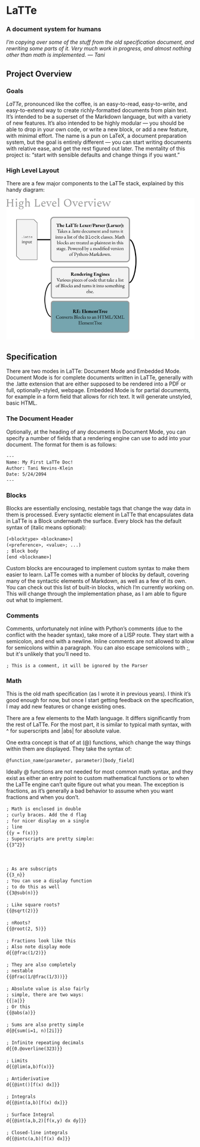 # LaTTe
### A document system for humans
*I’m copying over some of the stuff from the old specification document, and rewriting some parts of it. Very much work in progress, and almost nothing other than math is implemented. — Tani*

## Project Overview

### Goals
*LaTTe*, pronounced like the coffee, is an easy-to-read, easy-to-write, and easy-to-extend way to create richly-formatted documents from plain text. It’s intended to be a superset of the Markdown language, but with a variety of new features.
It’s also intended to be highly modular — you should be able to drop in your own code, or write a new block, or add a new feature, with minimal effort.
The name is a pun on LaTeX, a document preparation system, but the goal is entirely different — you can start writing documents with relative ease, and get the rest figured out later. The mentality of this project is: “start with sensible defaults and change things if you want.”

### High Level Layout
There are a few major components to the LaTTe stack, explained by this handy diagram:

![Diagram of the LaTTe Stack](https://github.com/NotTani/LaTTe/blob/main/project/figure_1.png?raw=true)

## Specification
There are two modes in LaTTe: Document Mode and Embedded Mode. Document Mode is for complete documents written in LaTTe, generally with the .latte extension that are either supposed to be rendered into a PDF or full, optionally-styled, webpage. Embedded Mode is for partial documents, for example in a form field that allows for rich text. It will generate unstyled, basic HTML.

### The Document Header
Optionally, at the heading of any documents in Document Mode, you can specify a number of fields that a rendering engine can use to add into your document. The format for them is as follows:
```latte
---
Name: My First LaTTe Doc!
Author: Tani Nevins-Klein
Date: 5/24/2094
---
```

### Blocks
Blocks are essentially enclosing, nestable tags that change the way data in them is processed. Every syntactic element in LaTTe that encapsulates data in LaTTe is a Block underneath the surface. Every block has the default syntax of (italic means optional):

```latte
[<blocktype> <blockname>]
(<preference>, <value>; ...)
; Block body
[end <blockname>]
```


Custom blocks are encouraged to implement custom syntax to make them easier to learn. LaTTe comes with a number of blocks by default, covering many of the syntactic elements of Markdown, as well as a few of its own.
You can check out this list of built-in blocks, which I’m currently working on. This will change through the implementation phase, as I am able to figure out what to implement.

### Comments
Comments, unfortunately not inline with Python’s comments (due to the conflict with the header syntax), take more of a LISP route. They start with a semicolon, and end with a newline. Inline comments are not allowed to allow for semicolons within a paragraph. You can also escape semicolons with \;, but it's unlikely that you’ll need to.

```latte
; This is a comment, it will be ignored by the Parser
```

### Math
This is the old math specification (as I wrote it in previous years). I think it’s good enough for now, but once I start getting feedback on the specification, I may add new features or change existing ones.

There are a few elements to the Math language. It differs significantly from the rest of LaTTe. For the most part, it is similar to typical math syntax, with ^ for superscripts and |abs| for absolute value.

One extra concept is that of at (@) functions, which change the way things within them are displayed. They take the syntax of:

```
@function_name(parameter, parameter)[body_field]
```

Ideally @ functions are not needed for most common math syntax, and they exist as either an entry point to custom mathematical functions or to when the LaTTe engine can’t quite figure out what you mean. The exception is fractions, as it’s generally a bad behavior to assume when you want fractions and when you don’t.

```
; Math is enclosed in double
; curly braces. Add the d flag
; for nicer display on a single
; line
{{y = f(x)}}
; Superscripts are pretty simple:
{{3^2}}



; As are subscripts
{{3_n}}
; You can use a display function
; to do this as well
{{3@sub(n)}}

; Like square roots?
{{@sqrt(2)}}

; nRoots?
{{@root(2, 5)}}

; Fractions look like this
; Also note display mode
d{{@frac(1/2)}}

; They are also completely 
; nestable
{{@frac(1/@frac(1/3))}}

; Absolute value is also fairly
; simple, there are two ways:
{{|a|}}
; Or this
{{@abs(a)}}

; Sums are also pretty simple
d{@{sum(i=1, n)[2i]}}

; Infinite repeating decimals
d{{0.@overline(323)}}

; Limits
d{{@lim(a,b)f(x)}}

; Antiderivative
d{{@int()[f(x) dx]}}

; Integrals
d{{@int(a,b)[f(x) dx]}}

; Surface Integral
d{{@int(a,b,2)[f(x,y) dx dy]}}

; Closed-line integrals
d{{@intc(a,b)[f(x) dx]}}
```